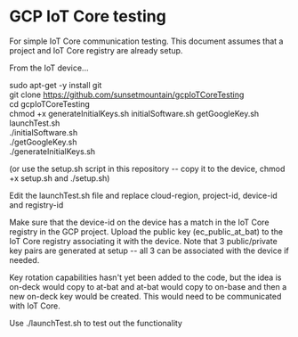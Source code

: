 # GCP IoT Core testing

For simple IoT Core communication testing. This document assumes that a project and IoT Core registry are already setup.

From the IoT device...

sudo apt-get -y install git<br/>
git clone https://github.com/sunsetmountain/gcpIoTCoreTesting<br/>
cd gcpIoTCoreTesting<br/>
chmod +x generateInitialKeys.sh initialSoftware.sh getGoogleKey.sh launchTest.sh <br/>
./initialSoftware.sh<br/>
./getGoogleKey.sh<br/>
./generateInitialKeys.sh<br/>

(or use the setup.sh script in this repository -- copy it to the device, chmod +x setup.sh and ./setup.sh)

Edit the launchTest.sh file and replace cloud-region, project-id, device-id and registry-id

Make sure that the device-id on the device has a match in the IoT Core registry in the GCP project. Upload the public key (ec_public_at_bat) to the IoT Core registry associating it with the device. Note that 3 public/private key pairs are generated at setup -- all 3 can be associated with the device if needed. 

Key rotation capabilities hasn't yet been added to the code, but the idea is on-deck would copy to at-bat and at-bat would copy to on-base and then a new on-deck key would be created. This would need to be communicated with IoT Core.

Use ./launchTest.sh to test out the functionality
